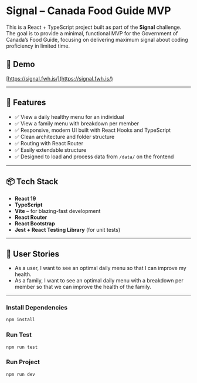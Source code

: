# Signal – Canada Food Guide MVP

This is a React + TypeScript project built as part of the **Signal** challenge. The goal is to provide a minimal, functional MVP for the Government of Canada’s Food Guide, focusing on delivering maximum signal about coding proficiency in limited time.

## 🔗 Demo

[https://signal.fwh.is/](https://signal.fwh.is/)

---

## 🚀 Features

- ✅ View a daily healthy menu for an individual
- ✅ View a family menu with breakdown per member
- ✅ Responsive, modern UI built with React Hooks and TypeScript
- ✅ Clean architecture and folder structure
- ✅ Routing with React Router
- ✅ Easily extendable structure
- ✅ Designed to load and process data from `/data/` on the frontend

---

## 📦 Tech Stack

- **React 19**
- **TypeScript**
- **Vite** – for blazing-fast development
- **React Router**
- **React Bootstrap**
- **Jest + React Testing Library** (for unit tests)

---

## 🧠 User Stories

- As a user, I want to see an optimal daily menu so that I can improve my health.
- As a family, I want to see an optimal daily menu with a breakdown per member so that we can improve the health of the family.

---
### Install Dependencies

```bash
npm install
```

### Run Test
```bash
npm run test
```

### Run Project
```bash
npm run dev
```


